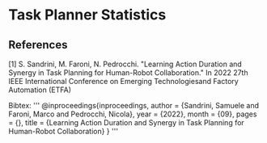 # Task Planner Statistics

## References
<a id="1">[1]</a> 
S. Sandrini, M. Faroni, N. Pedrocchi.
"Learning Action Duration and Synergy in Task Planning for Human-Robot Collaboration."
In 2022 27th IEEE International Conference on Emerging Technologiesand Factory Automation (ETFA)


Bibtex:
'''
@inproceedings{inproceedings,
author = {Sandrini, Samuele and Faroni, Marco and Pedrocchi, Nicola},
year = {2022},
month = {09},
pages = {},
title = {Learning Action Duration and Synergy in Task Planning for Human-Robot Collaboration}
}
'''
